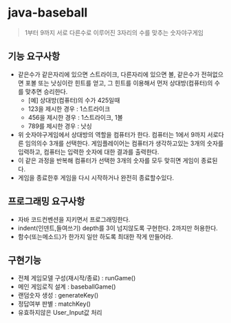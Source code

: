 # java-baseball
> 1부터 9까지 서로 다른수로 이루어진 3자리의 수를 맞추는 숫자야구게임

## 기능 요구사항
- 같은수가 같은자리에 있으면 스트라이크, 다른자리에 있으면 볼, 같은수가 전혀없으면 포볼 또는 낫싱이란 힌트를 얻고, 그 힌트를 이용해서 먼저 상대방(컴퓨터)의 수를 맞추면 승리한다.
  - [예] 상대방(컴퓨터)의 수가 425일때
  - 123을 제시한 경우 : 1스트라이크
  - 456을 제시한 경우 : 1스트라이크, 1볼
  - 789를 제시한 경우 : 낫싱
- 위 숫자야구게임에서 상대방의 역할을 컴퓨터가 한다. 컴퓨터는 1에서 9까지 서로다른 임의의수 3개를 선택한다. 게임플레이어는 컴퓨터가 생각하고있는 3개의 숫자를 입력하고, 컴퓨터는 입력한 숫자에 대한 결과를 출력한다.
- 이 같은 과정을 반복해 컴퓨터가 선택한 3개의 숫자를 모두 맞히면 게임이 종료된다.
- 게임을 종료한후 게임을 다시 시작하거나 완전히 종료할수있다.

## 프로그래밍 요구사항
- 자바 코드컨벤션을 지키면서 프로그래밍한다.
- indent(인덴트,들여쓰기) depth를 3이 넘지않도록 구현한다. 2까지만 허용한다.
- 함수(또는메소드)가 한가지 일만 하도록 최대한 작게 만들어라.

## 구현기능
- 전체 게임모델 구성(재시작/종료) : runGame()
- 메인 게임로직 설계 : baseballGame()
- 랜덤숫자 생성 : generateKey()
- 정답여부 판별 : matchKey()
- 유효하지않은 User_Input값 처리
